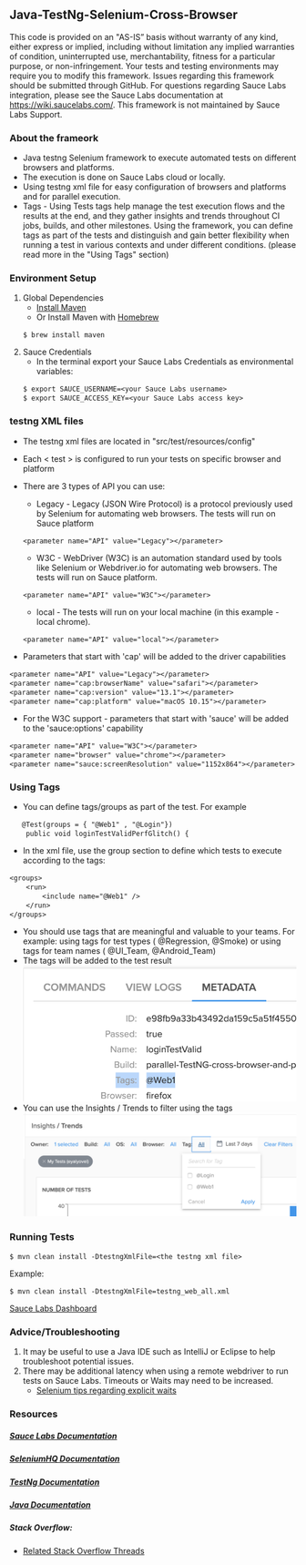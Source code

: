 ## Java-TestNg-Selenium-Cross-Browser

This code is provided on an "AS-IS” basis without warranty of any kind, either express or implied, including without limitation any implied warranties of condition, uninterrupted use, merchantability, fitness for a particular purpose, or non-infringement. Your tests and testing environments may require you to modify this framework. Issues regarding this framework should be submitted through GitHub. For questions regarding Sauce Labs integration, please see the Sauce Labs documentation at https://wiki.saucelabs.com/. This framework is not maintained by Sauce Labs Support.

### About the frameork
* Java testng Selenium framework to execute automated tests on different browsers and platforms.
* The execution is done on Sauce Labs cloud or locally.
* Using testng xml file for easy configuration of browsers and platforms and for parallel execution.
* Tags - Using Tests tags help manage the test execution flows and the results at the end, and they gather insights and trends throughout CI jobs, builds, and other milestones.
Using the framework, you can define tags as part of the tests and distinguish and gain better flexibility when running a test in various contexts and under different conditions. (please read more in the "Using Tags" section)

### Environment Setup

1. Global Dependencies
    * [Install Maven](https://maven.apache.org/install.html)
    * Or Install Maven with [Homebrew](http://brew.sh/)
    ```
    $ brew install maven
    ```
2. Sauce Credentials
    * In the terminal export your Sauce Labs Credentials as environmental variables:
    ```
    $ export SAUCE_USERNAME=<your Sauce Labs username>
	$ export SAUCE_ACCESS_KEY=<your Sauce Labs access key>
    ```

### testng XML files

* The testng xml files are located in "src/test/resources/config"
* Each  < test >  is configured to run your tests on specific browser and platform
* There are 3 types of API you can use: 
    * Legacy - Legacy (JSON Wire Protocol) is a protocol previously used by Selenium for automating web browsers. 
      The tests will run on Sauce platform
    ```
    <parameter name="API" value="Legacy"></parameter>
    ``` 

	* W3C - WebDriver (W3C) is an automation standard used by tools like Selenium or Webdriver.io for automating web browsers.
      The tests will run on Sauce platform. 
      
    ```
    <parameter name="API" value="W3C"></parameter>
    ```

    * local - The tests will run on your local machine (in this example - local chrome). 
  
    ``` 
    <parameter name="API" value="local"></parameter>
    ```


* Parameters that start with 'cap' will be added to the driver capabilities
```
<parameter name="API" value="Legacy"></parameter>
<parameter name="cap:browserName" value="safari"></parameter>
<parameter name="cap:version" value="13.1"></parameter>
<parameter name="cap:platform" value="macOS 10.15"></parameter>
```
* For the W3C support - parameters that start with 'sauce' will be added to the 'sauce:options' capability
```
<parameter name="API" value="W3C"></parameter>
<parameter name="browser" value="chrome"></parameter>
<parameter name="sauce:screenResolution" value="1152x864"></parameter>
```
### Using Tags
* You can define tags/groups as part of the test. For example
```
   @Test(groups = { "@Web1" , "@Login"})
    public void loginTestValidPerfGlitch() {
```
* In the xml file, use the group section to define which tests to execute according to the tags:
```
<groups>
    <run>
        <include name="@Web1" />
    </run>
</groups>
```
* You should use tags that are meaningful and valuable to your teams. For example: using tags for test types ( @Regression, @Smoke) or using tags for team names ( @UI_Team, @Android_Team)
* The tags will be added to the test result
![](sauce_Metadata.png)
* You can use the Insights / Trends to filter using the tags
 ![](sauce_Trends.png)
### Running Tests

```
$ mvn clean install -DtestngXmlFile=<the testng xml file>
```
Example:
```
$ mvn clean install -DtestngXmlFile=testng_web_all.xml
```

[Sauce Labs Dashboard](https://saucelabs.com/beta/dashboard)

### Advice/Troubleshooting
1. It may be useful to use a Java IDE such as IntelliJ or Eclipse to help troubleshoot potential issues. 
2. There may be additional latency when using a remote webdriver to run tests on Sauce Labs. Timeouts or Waits may need to be increased.
    * [Selenium tips regarding explicit waits](https://wiki.saucelabs.com/display/DOCS/Best+Practice%3A+Use+Explicit+Waits)

### Resources
##### [Sauce Labs Documentation](https://wiki.saucelabs.com/)

##### [SeleniumHQ Documentation](http://www.seleniumhq.org/docs/)

##### [TestNg Documentation](http://testng.org/javadocs/index.html)

##### [Java Documentation](https://docs.oracle.com/javase/7/docs/api/)

##### Stack Overflow:
* [Related Stack Overflow Threads](http://stackoverflow.com/questions/27355003/advise-on-hierarchy-for-element-locators-in-selenium-webdriver)
